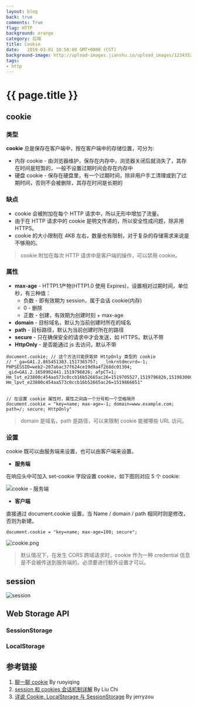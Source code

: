 ```yaml
---
layout: blog
back: true
comments: True
flag: HTTP
background: orange
category: 后端
title: Cookie
date:   2018-03-01 10:58:00 GMT+0800 (CST)
background-image: http://upload-images.jianshu.io/upload_images/1234352-474c42b13e2d470d.png?imageMogr2/auto-orient/strip%7CimageView2/2/w/1240
tags:
- http
---
```

# {{ page.title }}

## cookie

### 类型

**cookie** 总是保存在客户端中，按在客户端中的存储位置，可分为:

* 内存 cookie - 由浏览器维护，保存在内存中，浏览器关闭后就消失了，其存在时间是短暂的，一般不设置过期时间会存在内存中
* 硬盘 cookie - 保存在硬盘里，有一个过期时间，除非用户手工清理或到了过期时间，否则不会被删除，其存在时间是长期的

### 缺点

* cookie 会被附加在每个 HTTP 请求中，所以无形中增加了流量。
* 由于在 HTTP 请求中的 cookie 是明文传递的，所以安全性成问题，除非用 HTTPS。
* cookie 的大小限制在 4KB 左右，数量也有限制，对于复杂的存储需求来说是不够用的。

> cookie 附加在每次 HTTP 请求中是客户端的操作，可以禁用 cookie。

### 属性

* **max-age** - HTTP1.1产物(HTTP1.0 使用 Expires)，设置相对过期时间，单位秒，有三种值：
  * 负数 - 即有效期为 session，属于会话 cookie(内存)
  * 0 - 删除
  * 正数 - 创建，有效期为创建时刻 + max-age
* **domain** - 目标域名，默认为当前创建时所在的域名
* **path** - 目标路径，默认为当前创建时所在的路径
* **secure** - 只在确保安全的请求中才会发送，如 HTTPS，默认不带
* **HttpOnly** - 是否能通过 js 去访问，默认不带

```JS
document.cookie; // 这个方法只能获取非 HttpOnly 类型的 cookie
// "_ga=GA1.2.865451383.1517365757; __lnkrntdmcvrd=-1; PHPSESSID=web2~207a6ac37f624ce19d9a4f268dc01304; _gid=GA1.2.1650902441.1519796826; afpCT=1; Hm_lvt_e23800c454aa573c0ccb16b52665ac26=1519705527,1519796826,1519830084,1519866651; Hm_lpvt_e23800c454aa573c0ccb16b52665ac26=1519866651"


// 在设置 cookie 属性时，属性之间由一个分号和一个空格隔开
document.cookie = "key=name; max-age=-1; domain=www.example.com; path=/; secure; HttpOnly"
```

> domain 是域名，path 是路径，可以来限制 cookie 能被哪些 URL 访问。

### 设置

cookie 既可以由服务端来设置，也可以由客户端来设置。

* **服务端**

在响应头中可加入 set-cookie 字段设置 cookie，如下图则对应 5 个 cookie:

![cookie - 服务端](https://sfault-image.b0.upaiyun.com/237/110/2371104766-56dd2fc2ba7ae_articlex)

* **客户端**

直接通过 document.cookie 设置，当 Name / domain / path 相同时则是修改，否则为新建。

```JS
document.cookie = "key=name; max-age=100; secure";
```

![cookie.png](https://i.loli.net/2018/03/01/5a976bda462c4.png)

> 默认情况下，在发生 CORS 跨域请求时，cookie 作为一种 credential 信息是不会被传送到服务端的。必须要进行额外设置才可以。

## session

![session](http://upload-images.jianshu.io/upload_images/1234352-474c42b13e2d470d.png?imageMogr2/auto-orient/strip%7CimageView2/2/w/1240)

## Web Storage API

### SessionStorage

### LocalStorage

## 参考链接

1. [聊一聊 cookie](https://segmentfault.com/a/1190000004556040) By ruoyiqing
1. [session 和 cookies 会话机制详解](https://liuchi.coding.me/2016/07/20/session%E5%92%8Ccookies%E4%BC%9A%E8%AF%9D%E6%9C%BA%E5%88%B6%E8%AF%A6%E8%A7%A3/) By Liu Chi
1. [详说 Cookie, LocalStorage 与 SessionStorage](http://jerryzou.com/posts/cookie-and-web-storage/) By jerryzou